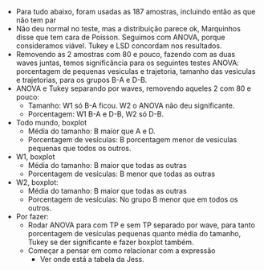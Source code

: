 - Para tudo abaixo, foram usadas as 187 amostras, incluindo então as que não tem par
- Não deu normal no teste, mas a distribuição parece ok, Marquinhos disse que tem cara de Poisson. Seguimos com ANOVA, porque consideramos viável. Tukey e LSD concordam nos resultados.
- Removendo as 2 amostras com 80 e pouco, fazendo com as duas waves juntas, temos significância para os seguintes testes ANOVA: porcentagem de pequenas vesiculas e trajetoria, tamanho das vesiculas e trajetorias, para os grupos B-A e D-B.
- ANOVA e Tukey  separando por waves, removendo aqueles 2 com 80 e pouco: 
	- Tamanho: W1 só B-A ficou. W2 o ANOVA não deu significante. 
	- Porcentagem: W1 B-A e D-B, W2 só D-B. 
- Todo mundo, boxplot 
	- Média do tamanho: B maior que A e D.
	- Porcentagem de vesículas: B porcentagem menor de vesiculas pequenas que todos os outros. 
- W1, boxplot
	- Média do tamanho: B maior que todas as outras
	- Porcentagem de vesículas:  B menor que todas as outras
- W2, boxplot:
	- Média do tamanho: B maior que todas as outras
	- Porcentagem de vesículas: No grupo B menor que em todos os outros.
- Por fazer:
	- Rodar ANOVA para com TP e sem TP separado por wave, para tanto porcentagem de vesículas pequenas quanto média do tamanho, Tukey se der significante e fazer boxplot também.
	- Começar a pensar em como relacionar com a expressão
		- Ver onde está a tabela da Jess.